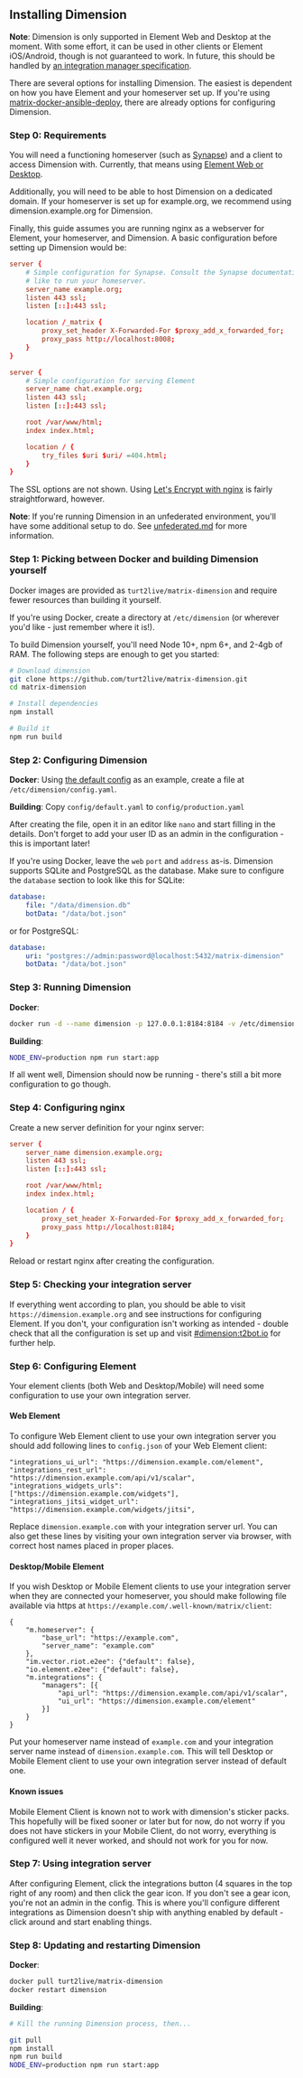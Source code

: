 ## Installing Dimension

**Note**: Dimension is only supported in Element Web and Desktop at the moment. With some effort,
it can be used in other clients or Element iOS/Android, though is not guaranteed to work. In future,
this should be handled by [an integration manager specification](https://github.com/turt2live/matrix-dimension/issues/262).

There are several options for installing Dimension. The easiest is dependent on how you have Element
and your homeserver set up. If you're using [matrix-docker-ansible-deploy](https://github.com/spantaleev/matrix-docker-ansible-deploy),
there are already options for configuring Dimension.

### Step 0: Requirements

You will need a functioning homeserver (such as [Synapse](https://github.com/matrix-org/synapse)) and
a client to access Dimension with. Currently, that means using [Element Web or Desktop](https://element.io).

Additionally, you will need to be able to host Dimension on a dedicated domain. If your homeserver
is set up for example.org, we recommend using dimension.example.org for Dimension.

Finally, this guide assumes you are running nginx as a webserver for Element, your homeserver, and
Dimension. A basic configuration before setting up Dimension would be:

```conf
server {
    # Simple configuration for Synapse. Consult the Synapse documentation for however you would
    # like to run your homeserver.
    server_name example.org;
    listen 443 ssl;
    listen [::]:443 ssl;

    location /_matrix {
        proxy_set_header X-Forwarded-For $proxy_add_x_forwarded_for;
        proxy_pass http://localhost:8008;
    }
}

server {
    # Simple configuration for serving Element
    server_name chat.example.org;
    listen 443 ssl;
    listen [::]:443 ssl;

    root /var/www/html;
    index index.html;

    location / {
        try_files $uri $uri/ =404.html;
    }
}
```

The SSL options are not shown. Using [Let's Encrypt with nginx](https://www.digitalocean.com/community/tutorials/how-to-secure-nginx-with-let-s-encrypt-on-ubuntu-18-04)
is fairly straightforward, however.

**Note**: If you're running Dimension in an unfederated environment, you'll have some additional setup
to do. See [unfederated.md](./unfederated.md) for more information.

### Step 1: Picking between Docker and building Dimension yourself

Docker images are provided as `turt2live/matrix-dimension` and require fewer resources than building
it yourself.

If you're using Docker, create a directory at `/etc/dimension` (or wherever you'd like - just remember
where it is!).

To build Dimension yourself, you'll need Node 10+, npm 6+, and 2-4gb of RAM. The following steps are enough
to get you started:
```bash
# Download dimension
git clone https://github.com/turt2live/matrix-dimension.git
cd matrix-dimension

# Install dependencies
npm install

# Build it
npm run build
```

### Step 2: Configuring Dimension

**Docker**: Using [the default config](https://github.com/turt2live/matrix-dimension/blob/master/config/default.yaml)
as an example, create a file at `/etc/dimension/config.yaml`.

**Building**: Copy `config/default.yaml` to `config/production.yaml`


After creating the file, open it in an editor like `nano` and start filling in the details. Don't forget
to add your user ID as an admin in the configuration - this is important later!

If you're using Docker, leave the `web` `port` and `address` as-is. Dimension supports SQLite and PostgreSQL as the database. Make sure to configure the `database` section to look like this for SQLite:
```yaml
database:
    file: "/data/dimension.db"
    botData: "/data/bot.json"
```

or for PostgreSQL:
```yaml
database:
    uri: "postgres://admin:password@localhost:5432/matrix-dimension"
    botData: "/data/bot.json"
```

### Step 3: Running Dimension

**Docker**:
```bash
docker run -d --name dimension -p 127.0.0.1:8184:8184 -v /etc/dimension:/data turt2live/matrix-dimension
```

**Building**:
```bash
NODE_ENV=production npm run start:app
```

If all went well, Dimension should now be running - there's still a bit more configuration to
go though.

### Step 4: Configuring nginx

Create a new server definition for your nginx server:
```conf
server {
    server_name dimension.example.org;
    listen 443 ssl;
    listen [::]:443 ssl;

    root /var/www/html;
    index index.html;

    location / {
        proxy_set_header X-Forwarded-For $proxy_add_x_forwarded_for;
        proxy_pass http://localhost:8184;
    }
}
```

Reload or restart nginx after creating the configuration.

### Step 5: Checking your integration server

If everything went according to plan, you should be able to visit `https://dimension.example.org`
and see instructions for configuring Element. If you don't, your configuration isn't working as
intended - double check that all the configuration is set up and visit [#dimension:t2bot.io](https://matrix.to/#/#dimension:t2bot.io)
for further help.

### Step 6: Configuring Element

Your element clients (both Web and Desktop/Mobile) will need some configuration to use your own
integration server.

#### Web Element

To configure Web Element client to use your own integration server you should add following lines to
`config.json` of your Web Element client:

```
"integrations_ui_url": "https://dimension.example.com/element",
"integrations_rest_url": "https://dimension.example.com/api/v1/scalar",
"integrations_widgets_urls": ["https://dimension.example.com/widgets"],
"integrations_jitsi_widget_url": "https://dimension.example.com/widgets/jitsi",

```
Replace `dimension.example.com` with your integration server url. You can also get these lines by visiting
your own integration server via browser, with correct host names placed in proper places.

#### Desktop/Mobile Element

If you wish Desktop or Mobile Element clients to use your integration server when they are connected your homeserver,
you should make following file available via https at `https://example.com/.well-known/matrix/client`:

```
{
    "m.homeserver": {
        "base_url": "https://example.com",
        "server_name": "example.com"
    },
    "im.vector.riot.e2ee": {"default": false},
    "io.element.e2ee": {"default": false},
    "m.integrations": {
        "managers": [{
            "api_url": "https://dimension.example.com/api/v1/scalar",
            "ui_url": "https://dimension.example.com/element"
        }]
    }
}
```
Put your homeserver name instead of `example.com` and your integration server name instead of `dimension.example.com`.
This will tell Desktop or Mobile Element client to use your own integration server instead of default one.

#### Known issues

Mobile Element Client is known not to work with dimension's sticker packs. This hopefully will be fixed sooner or later
but for now, do not worry if you does not have stickers in your Mobile Client, do not worry, everything is configured well
it never worked, and should not work for you for now.

### Step 7: Using integration server

After configuring Element, click the integrations button (4 squares in the top right of any room) and
then click the gear icon. If you don't see a gear icon, you're not an admin in the config. This is
where you'll configure different integrations as Dimension doesn't ship with anything enabled by
default - click around and start enabling things.

### Step 8: Updating and restarting Dimension

**Docker**:
```bash
docker pull turt2live/matrix-dimension
docker restart dimension
```

**Building**:
```bash
# Kill the running Dimension process, then...

git pull
npm install
npm run build
NODE_ENV=production npm run start:app
```
